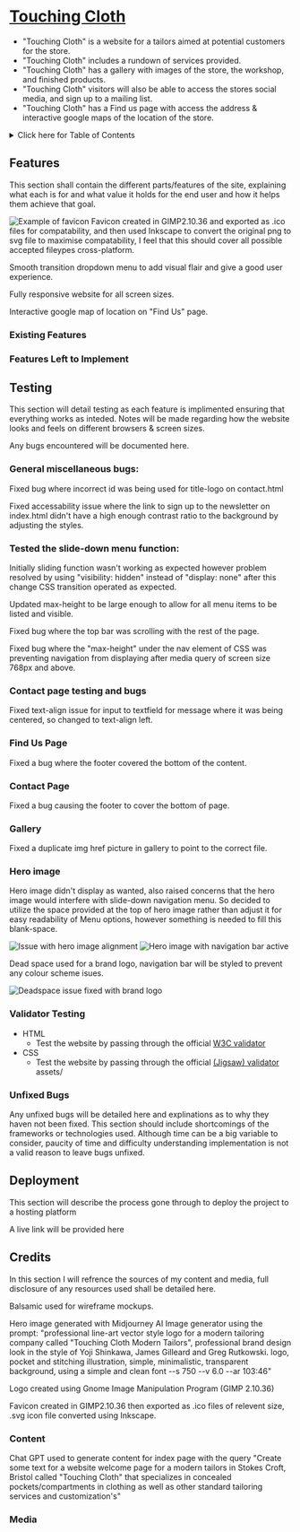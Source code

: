 # [Touching Cloth](https://hedgemonkey.github.io/project1 "Click to view the deployed site")

- "Touching Cloth" is a website for a tailors aimed at potential customers for the store.
- "Touching Cloth" includes a rundown of services provided.
- "Touching Cloth" has a gallery with images of the store, the workshop, and finished products.
- "Touching Cloth" visitors will also be able to access the stores social media, and sign up to a mailing list.
- "Touching Cloth" has a Find us page with access the address & interactive google maps of the location of the store.

<details>
<summary>Click here for Table of Contents</summary>

[Responsive Screenshots](#responsive-screenshots)

[Wireframes Screenshots](#wireframes-screenshots)

[UX](#ux)

[Features](#features)

[Testing](#testing)

[Deployment](#deployment)

[Credits](#credits)

</details>

## Features 

This section shall contain the different parts/features of the site, explaining what each is for and what value it holds for the end user and how it helps them achieve that goal.

![Example of favicon](assets/images/favicon/touching-cloth-icon-144.ico) Favicon created in GIMP2.10.36 and exported as .ico files for compatability, and then used Inkscape to convert the original png to svg file to maximise compatability, I feel that this should cover all possible accepted fileypes cross-platform.

Smooth transition dropdown menu to add visual flair and give a good user experience.

Fully responsive website for all screen sizes.

Interactive google map of location on "Find Us" page.

### Existing Features

### Features Left to Implement

## Testing 

This section will detail testing as each feature is implimented ensuring that everything works as inteded. Notes will be made regarding how the website looks and feels on different browsers & screen sizes.

Any bugs encountered will be documented here.

### General miscellaneous bugs:

Fixed bug where incorrect id was being used for title-logo on contact.html

Fixed accessability issue where the link to sign up to the newsletter on index.html didn't have a high enough contrast ratio to the background by adjusting the styles.

### Tested the slide-down menu function:

Initially sliding function wasn't working as expected however problem resolved by using "visibility: hidden" instead of "display: none" after this change CSS transition operated as expected. 

Updated max-height to be large enough to allow for all menu items to be listed and visible.

Fixed bug where the top bar was scrolling with the rest of the page.

Fixed bug where the "max-height" under the nav element of CSS was preventing navigation from displaying after media query of screen size 768px and above.

### Contact page testing and bugs

Fixed text-align issue for input to textfield for message where it was being centered, so changed to text-align left.

### Find Us Page

Fixed a bug where the footer covered the bottom of the content.

### Contact Page

Fixed a bug causing the footer to cover the bottom of page.

### Gallery

Fixed a duplicate img href picture in gallery to point to the correct file.

### Hero image

Hero image didn't display as wanted, also raised concerns that the hero image would interfere with slide-down navigation menu. So decided to utilize the space provided at the top of hero image rather than adjust it for easy readability of Menu options, however something is needed to fill this blank-space.

![Issue with hero image alignment](readme/images/hero-issue.png) ![Hero image with navigation bar active](readme/images/hero-issue-menu.png)

Dead space used for a brand logo, navigation bar will be styled to prevent any colour scheme isues.

![Deadspace issue fixed with brand logo](readme/images/fix-with-logo.png)

### Validator Testing 

- HTML
  - Test the website by passing through the official [W3C validator](https://validator.w3.org/)
- CSS
  - Test the website by passing through the official [(Jigsaw) validator](https://jigsaw.w3.org/css-validator/)
assets/
### Unfixed Bugs

Any unfixed bugs will be detailed here and explinations as to why they haven not been fixed. This section should include shortcomings of the frameworks or technologies used. Although time can be a big variable to consider, paucity of time and difficulty understanding implementation is not a valid reason to leave bugs unfixed.

## Deployment

This section will describe the process gone through to deploy the project to a hosting platform

A live link will be provided here

## Credits 

In this section I will refrence the sources of my content and media, full disclosure of any resources used shall be detailed here.

Balsamic used for wireframe mockups.

Hero image generated with Midjourney AI Image generator using the prompt: "professional line-art vector style logo for a modern tailoring company called "Touching Cloth Modern Tailors", professional brand design look in the style of Yoji Shinkawa, James Gilleard and Greg Rutkowski. logo, pocket and stitching illustration, simple, minimalistic, transparent background, using a simple and clean font --s 750 --v 6.0 --ar 103:46"

Logo created using Gnome Image Manipulation Program (GIMP 2.10.36)

Favicon created in GIMP2.10.36 then exported as .ico files of relevent size, .svg icon file converted using Inkscape.

### Content 

Chat GPT used to generate content for index page with the query "Create some text for a website welcome page for a modern tailors in Stokes Croft, Bristol called "Touching Cloth" that specializes in concealed pockets/compartments in clothing as well as other standard tailoring services and customization's"

### Media